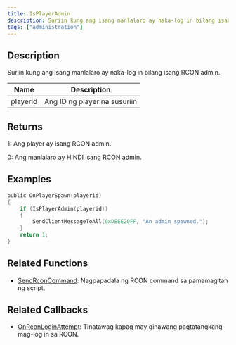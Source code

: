 ```yaml
---
title: IsPlayerAdmin
description: Suriin kung ang isang manlalaro ay naka-log in bilang isang RCON admin.
tags: ["administration"]
---
```


## Description

Suriin kung ang isang manlalaro ay naka-log in bilang isang RCON admin.

| Name     | Description                    |
| -------- | ------------------------------ |
| playerid | Ang ID ng player na susuriin   |

## Returns

1: Ang player ay isang RCON admin.

0: Ang manlalaro ay HINDI isang RCON admin.

## Examples

```c
public OnPlayerSpawn(playerid)
{
    if (IsPlayerAdmin(playerid))
    {
        SendClientMessageToAll(0xDEEE20FF, "An admin spawned.");
    }
    return 1;
}
```

## Related Functions

- [SendRconCommand](SendRconCommand): Nagpapadala ng RCON command sa pamamagitan ng script.

## Related Callbacks

- [OnRconLoginAttempt](../callbacks/OnRconLoginAttempt): Tinatawag kapag may ginawang pagtatangkang mag-log in sa RCON.